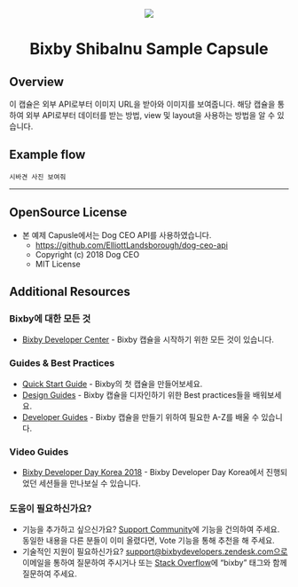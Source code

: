 <p align="Center">
  <img src="https://bixbydevelopers.com/dev/docs-assets/resources/dev-guide/bixby_logo_github-11221940070278028369.png">
  <br/>
  <h1 align="Center">Bixby ShibaInu Sample Capsule</h1>
</p>

## Overview

이 캡슐은 외부 API로부터 이미지 URL을 받아와 이미지를 보여줍니다. 
해당 캡슐을 통하여 외부 API로부터 데이터를 받는 방법, view 및 layout을 사용하는 방법을 알 수 있습니다.

## Example flow

```
시바견 사진 보여줘
```

---

## OpenSource License
- 본 예제 Capusle에서는 Dog CEO API를 사용하였습니다.
  - https://github.com/ElliottLandsborough/dog-ceo-api
  - Copyright (c) 2018 Dog CEO
  - MIT License

## Additional Resources

### Bixby에 대한 모든 것
* [Bixby Developer Center](http://bixbydevelopers.com) - Bixby 캡슐을 시작하기 위한 모든 것이 있습니다.

### Guides & Best Practices
* [Quick Start Guide](https://bixbydevelopers.com/dev/docs/get-started/quick-start) - Bixby의 첫 캡슐을 만들어보세요.
* [Design Guides](https://bixbydevelopers.com/dev/docs/dev-guide/design-guides) - Bixby 캡슐을 디자인하기 위한 Best practices들을 배워보세요.
* [Developer Guides](https://bixbydevelopers.com/dev/docs/dev-guide/developers) - Bixby 캡슐을 만들기 위하여 필요한 A-Z를 배울 수 있습니다.

### Video Guides
* [Bixby Developer Day Korea 2018](https://www.youtube.com/playlist?list=PL7PfK8Mp1rLH0vLvT0yv5VXh_3x2bCUHl) - Bixby Developer Day Korea에서 진행되었던 세션들을 만나보실 수 있습니다.

### 도움이 필요하신가요?
* 기능을 추가하고 싶으신가요? [Support Community](https://support.bixbydevelopers.com/hc/en-us/community/topics/360000183273-Feature-Requests)에 기능을 건의하여 주세요. 동일한 내용을 다른 분들이 이미 올렸다면, Vote 기능을 통해 추천을 해 주세요.
* 기술적인 지원이 필요하신가요? support@bixbydevelopers.zendesk.com으로 이메일을 통하여 질문하여 주시거나 또는 [Stack Overflow](https://stackoverflow.com/questions/tagged/bixby)에 “bixby” 태그와 함께 질문하여 주세요.

